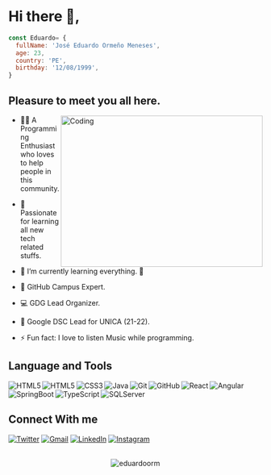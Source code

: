 # Hi there 👋, 

```javascript
const Eduardo= {
  fullName: 'José Eduardo Ormeño Meneses',
  age: 23,
  country: 'PE',
  birthday: '12/08/1999',
}
```

## Pleasure to meet you all here.

<img align="right" alt="Coding" width="400" height="300" src="https://github-readme-stats.vercel.app/api/top-langs/?username=eduardoorm&langs_count=8&layout=compact&theme=tokyonight">


- 👨‍💻 A Programming Enthusiast who loves to help people in this community.

- 📱 Passionate for learning all new tech related stuffs.

- 🌱 I’m currently learning everything. 🤣

- 🚩 GitHub Campus Expert.
- 💻 GDG Lead Organizer.

- 🥅 Google DSC Lead for UNICA (21-22).

- ⚡ Fun fact: I love to listen Music while programming.

## Language and Tools

<img align="left" margin=2px alt="HTML5" src="https://img.shields.io/badge/HTML5-E34F26.svg?style=for-the-badge&logo=HTML5&logoColor=white" />
<img align="left" margin=2px alt="HTML5"  src="https://img.shields.io/badge/JavaScript-F7DF1E.svg?style=for-the-badge&logo=JavaScript&logoColor=black" />
<img align="left" margin=2px alt="CSS3" src="https://img.shields.io/badge/CSS3-1572B6.svg?style=for-the-badge&logo=CSS3&logoColor=white" />
<img align="left" margin=2px alt="Java"src="https://img.shields.io/badge/Java-ED8B00?style=for-the-badge&logo=java&logoColor=white" />
<img align="left" margin=2px alt="Git"  src="https://img.shields.io/badge/Git-F05032.svg?style=for-the-badge&logo=Git&logoColor=white" />
<img align="left" margin=2px alt="GitHub" src="https://img.shields.io/badge/GitHub-181717.svg?style=for-the-badge&logo=GitHub&logoColor=white" />
<img align="left" margin=2px alt="React" src="https://img.shields.io/badge/React-61DAFB.svg?style=for-the-badge&logo=React&logoColor=black" />
<img align="left" margin=2px alt="Angular" src="https://img.shields.io/badge/Angular-DD0031.svg?style=for-the-badge&logo=Angular&logoColor=white" />
<img align="left" margin=2px alt="SpringBoot" src="https://img.shields.io/badge/Spring%20Boot-6DB33F.svg?style=for-the-badge&logo=Spring-Boot&logoColor=white" />
<img align="left" margin=2px alt="TypeScript" src="https://img.shields.io/badge/TypeScript-3178C6.svg?style=for-the-badge&logo=TypeScript&logoColor=white" />

<br/>
<img align="left" margin=2px alt="SQLServer" src="https://img.shields.io/badge/Microsoft%20SQL%20Server-CC2927.svg?style=for-the-badge&logo=Microsoft-SQL-Server&logoColor=white" />
<br/>

## Connect With me

<div align="left">
        <a href="https://twitter.com/eduardo_mjo"><img alt="Twitter" src="https://img.shields.io/badge/Twitter-1DA1F2.svg?style=for-the-badge&logo=Twitter&logoColor=white" /></a>
  <a href="mailto:eduardoorm79@gmail.com"><img alt="Gmail" src="https://img.shields.io/badge/Gmail-D14836?style=for-the-badge&logo=gmail&logoColor=white"/></a>
        <a href="https://www.linkedin.com/in/jose-ormeño"><img alt="LinkedIn" src="https://img.shields.io/badge/linkedin-%230077B5.svg?style=for-the-badge&logo=linkedin&logoColor=white" /></a>
        <a href="https://instagram.com/eduardo_mjo"><img alt="Instagram" src="https://img.shields.io/badge/Instagram-E4405F.svg?style=for-the-badge&logo=Instagram&logoColor=white" /></a>
 
</div>
<br/>

<p align="center"> <img src="https://github-readme-stats.vercel.app/api?username=eduardoorm&show_icons=true&theme=tokyonight" alt="eduardoorm" />
 </p>
 

